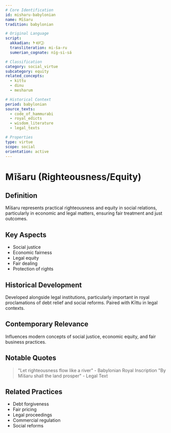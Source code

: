 ```yaml
---
# Core Identification
id: misharu-babylonian
name: Mīšaru
tradition: babylonian

# Original Language
script:
  akkadian: 𒈨𒊭𒊒
  transliteration: mi-ša-ru
  sumerian_cognate: níg-si-sá

# Classification
category: social_virtue
subcategory: equity
related_concepts:
  - kittu
  - dinu
  - mesharum

# Historical Context
period: babylonian
source_texts:
  - code_of_hammurabi
  - royal_edicts
  - wisdom_literature
  - legal_texts

# Properties
type: virtue
scope: social
orientation: active
---
```


# Mīšaru (Righteousness/Equity)

## Definition
Mīšaru represents practical righteousness and equity in social relations, particularly in economic and legal matters, ensuring fair treatment and just outcomes.

## Key Aspects
- Social justice
- Economic fairness
- Legal equity
- Fair dealing
- Protection of rights

## Historical Development
Developed alongside legal institutions, particularly important in royal proclamations of debt relief and social reforms. Paired with Kīttu in legal contexts.

## Contemporary Relevance
Influences modern concepts of social justice, economic equity, and fair business practices.

## Notable Quotes
> "Let righteousness flow like a river" - Babylonian Royal Inscription
> "By Mīšaru shall the land prosper" - Legal Text

## Related Practices
- Debt forgiveness
- Fair pricing
- Legal proceedings
- Commercial regulation
- Social reforms
